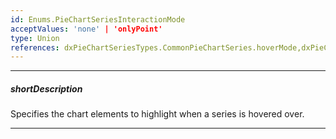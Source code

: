 ```yaml
---
id: Enums.PieChartSeriesInteractionMode
acceptValues: 'none' | 'onlyPoint'
type: Union
references: dxPieChartSeriesTypes.CommonPieChartSeries.hoverMode,dxPieChartSeriesTypes.CommonPieChartSeries.selectionMode
---
```

---
##### shortDescription
Specifies the chart elements to highlight when a series is hovered over.

---
